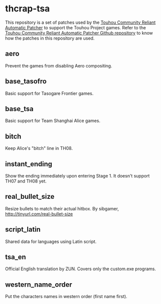 # thcrap-tsa
This repository is a set of patches used by the [Touhou Community Reliant Automatic Patcher](https://www.thpatch.net/wiki/Touhou_Patch_Center) to support the Touhou Project games. Refer to the [Touhou Community Reliant Automatic Patcher Github repository](https://github.com/thpatch/thcrap) to know how the patches in this repository are used.

## aero
Prevent the games from disabling Aero compositing.

## base_tasofro
Basic support for Tasogare Frontier games.

## base_tsa
Basic support for Team Shanghai Alice games.

## bitch
Keep Alice's "bitch" line in TH08.

## instant_ending
Show the ending immediately upon entering Stage 1.
It doesn't support TH07 and TH08 yet.

## real_bullet_size
Resize bullets to match their actual hitbox.
By sibgamer, http://tinyurl.com/real-bullet-size

## script_latin
Shared data for languages using Latin script.

## tsa_en
Official English translation by ZUN.
Covers only the custom.exe programs.

## western_name_order
Put the characters names in western order (first name first).
